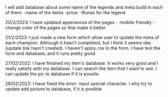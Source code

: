 I will add database about some name of the legends and meta build in each of them:
    -name of the items
    -price:
    -Runes for the legend

20/2/2023:
I have updated apperances of the pages :
    -mobile friendly
    -change color of the pages so that make it better

21/2/2023:
I just made a new form which allow user to update the meta of each champion. Although it hasn't completed, but I think it seems oke (update link hasn't created). I haven't apply css to the form. I have test the form and database, and it runs pretty good.

27/02/2022:
I have finished my item's database. It works very good and I really satisfy with my database. I can search the item that I want to see. I can update the pic to database if it is possile.

28/02/2022:
I have fixed the error: input special character. I why try to update add picture to database, if it is posiible